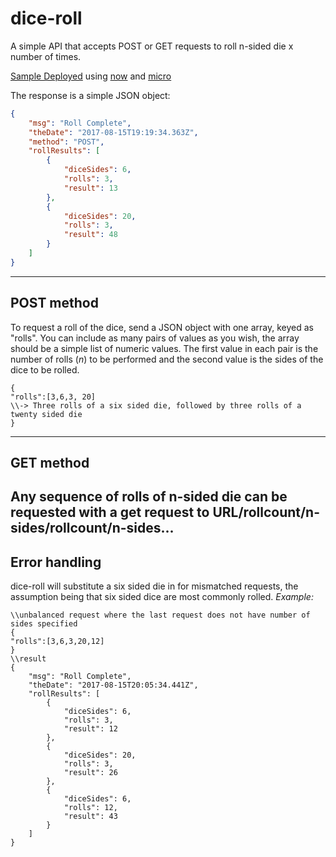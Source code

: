 # dice-roll

A simple API that accepts POST or GET requests to roll n-sided die x number of times.

[Sample Deployed](https://dice-roll-dehmcdhbop.now.sh/) using [now](https://github.com/zeit/now) and [micro](https://github.com/zeit/micro)

The response is a simple JSON object:
```JSON
{
    "msg": "Roll Complete",
    "theDate": "2017-08-15T19:19:34.363Z",
    "method": "POST",
    "rollResults": [
        {
            "diceSides": 6,
            "rolls": 3,
            "result": 13
        },
        {
            "diceSides": 20,
            "rolls": 3,
            "result": 48
        }
    ]
}
```
---
## POST method
To request a roll of the dice, send a JSON object with one array, keyed as "rolls". You can include as many pairs of values as you wish, the array should be a simple list of numeric values. The first value in each pair is the number of rolls (*n*) to be performed and the second value is the sides of the dice to be rolled.
```
{
"rolls":[3,6,3, 20]
\\-> Three rolls of a six sided die, followed by three rolls of a twenty sided die
}
```
---
## GET method
Any sequence of rolls of n-sided die can be requested with a get request to URL/rollcount/n-sides/rollcount/n-sides...
---
## Error handling
dice-roll will substitute a six sided die in for mismatched requests, the assumption being that six sided dice are most commonly rolled.
*Example:*
```
\\unbalanced request where the last request does not have number of sides specified
{
"rolls":[3,6,3,20,12]
}
\\result
{
    "msg": "Roll Complete",
    "theDate": "2017-08-15T20:05:34.441Z",
    "rollResults": [
        {
            "diceSides": 6,
            "rolls": 3,
            "result": 12
        },
        {
            "diceSides": 20,
            "rolls": 3,
            "result": 26
        },
        {
            "diceSides": 6,
            "rolls": 12,
            "result": 43
        }
    ]
}
```
